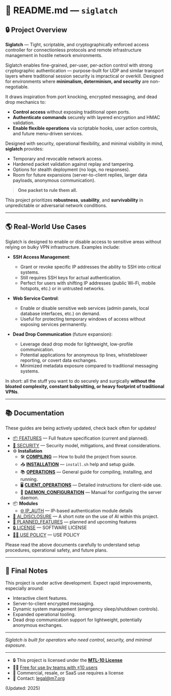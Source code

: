 # 📖 README.md — `siglatch`

## 🔒 Project Overview

**Siglatch** — Tight, scriptable, and cryptographically enforced access controller for connectionless protocols and remote infrastructure management in hostile network environments.

Siglatch enables fine-grained, per-user, per-action control with strong cryptographic authentication — purpose-built for UDP and similar transport layers where traditional session security is impractical or overkill. Designed for environments where **minimalism, determinism, and security** are non-negotiable.

It draws inspiration from port knocking, encrypted messaging, and dead drop mechanics to:

* **Control access** without exposing traditional open ports.
* **Authenticate commands** securely with layered encryption and HMAC validation.
* **Enable flexible operations** via scriptable hooks, user action controls, and future menu-driven services.

Designed with security, operational flexibility, and minimal visibility in mind, **siglatch** provides:

* Temporary and revocable network access.
* Hardened packet validation against replay and tampering.
* Options for stealth deployment (no logs, no responses).
* Room for future expansions (server-to-client replies, larger data payloads, anonymous communication).

> **One packet to rule them all.**

This project prioritizes **robustness**, **usability**, and **survivability** in unpredictable or adversarial network conditions.

---

## 🌎 Real-World Use Cases

Siglatch is designed to enable or disable access to sensitive areas without relying on bulky VPN infrastructure. Examples include:

* **SSH Access Management**:

  * Grant or revoke specific IP addresses the ability to SSH into critical systems.
  * Still requires SSH keys for actual authentication.
  * Perfect for users with shifting IP addresses (public Wi-Fi, mobile hotspots, etc.) or in untrusted networks.

* **Web Service Control**:

  * Enable or disable sensitive web services (admin panels, local database interfaces, etc.) on demand.
  * Useful for protecting temporary windows of access without exposing services permanently.

* **Dead Drop Communication** (future expansion):

  * Leverage dead drop mode for lightweight, low-profile communication.
  * Potential applications for anonymous tip lines, whistleblower reporting, or covert data exchanges.
  * Minimized metadata exposure compared to traditional messaging systems.

In short: all the stuff you want to do securely and surgically **without the bloated complexity, constant babysitting, or heavy footprint of traditional VPNs**.

---

## 📚 Documentation
These guides are being actively updated, check back often for updates!
* [📦 FEATURES](docs/FEATURE_SPEC.md) — Full feature specification (current and planned).
* [🔐 SECURITY](docs/SECURITY.md) — Security model, mitigations, and threat considerations.
* ⚙️ **Installation**
  * 🛠️ [**COMPILING**](docs/OPERATIONS_COMPILE.md) — How to build the project from source.
  * 📥 [**INSTALLATION**](docs/OPERATIONS_INSTALL.md) — `install.sh` help and setup guide.
  * 📚 [**OPERATIONS**](docs/OPERATIONS.md) — General guide for compiling, installing, and running.
  * 🖥️ [**CLIENT_OPERATIONS**](docs/OPERATIONS_CLIENT.md) — Detailed instructions for client-side use.
  * 🧾 [**DAEMON_CONFIGURATION**](docs/OPERATIONS_CONFIG.md) — Manual for configuring the server daemon.
* 📦 **Modules**
  * [🌐 IP_AUTH](docs/modules/IP_AUTH.md) — IP-based authentication module details
* [🧠 AI\_DISCLOSURE](docs/AI_DISCLOSURE.md) — A short note on the use of AI within this project.
* [🚧 PLANNED\_FEATURES](docs/PLANNED.md) — planned and upcoming features
* [🔒 LICENSE](LICENSE.md) — SOFTWARE LICENSE
* [🧑‍💻 USE POLICY](USE_POLICY.md) — USE POLICY

Please read the above documents carefully to understand setup procedures, operational safety, and future plans.

---

## 🧠 Final Notes

This project is under active development.
Expect rapid improvements, especially around:

* Interactive client features.
* Server-to-client encrypted messaging.
* Dynamic system management (emergency sleep/shutdown controls).
* Expanded operational tooling.
* Dead drop communication support for lightweight, potentially anonymous exchanges.

---

*Siglatch is built for operators who need control, security, and minimal exposure.*

---
* 🔒 This project is licensed under the [**MTL-10 License**](LICENSE.md)
* 🧑‍💻 [Free for use by teams with ≤10 users](USE_POLICY.md)
* 💼 Commercial, resale, or SaaS use requires a license  
* 📩 Contact: legal@m7.org

(Updated: 2025)
